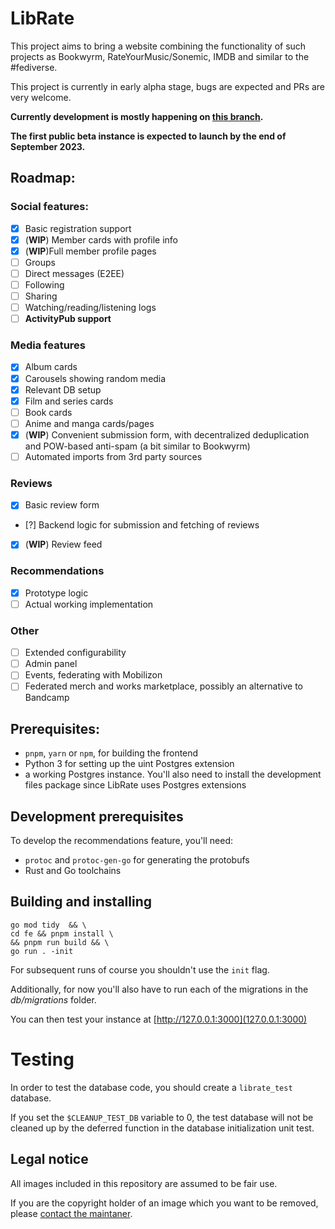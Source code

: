 # LibRate

This project aims to bring a website combining the functionality of such projects as Bookwyrm, RateYourMusic/Sonemic, IMDB and similar to the #fediverse. 

This project is currently in early alpha stage, bugs are expected and PRs are very welcome.


**Currently development is mostly happening on [this branch](https://codeberg.org/mjh/LibRate/src/branch/auth-fixes-carousel-improvements).**

**The first public beta instance is expected to launch by the end of September 2023.**

## Roadmap:

### **Social features**:
  - [x] Basic registration support
  - [x] (**WIP**) Member cards with profile info
  - [x] (**WIP**)Full member profile pages
  - [ ] Groups
  - [ ] Direct messages (E2EE)
  - [ ] Following
  - [ ] Sharing
  - [ ] Watching/reading/listening logs
  - [ ] **ActivityPub support**
### **Media features**
  - [x] Album cards
  - [x] Carousels showing random media 
  - [x] Relevant DB setup
  - [x] Film and series cards
  - [ ] Book cards
  - [ ] Anime and manga cards/pages
  - [x] (**WIP**) Convenient submission form, with decentralized deduplication and POW-based anti-spam (a bit similar to Bookwyrm)
  - [ ] Automated imports from 3rd party sources
  ### **Reviews**
  - [x] Basic review form
  - [?] Backend logic for submission and fetching of reviews
  - [x] (**WIP**) Review feed

### **Recommendations**
  - [x] Prototype logic
  - [ ] Actual working implementation

### **Other**
  - [ ] Extended configurability
  - [ ] Admin panel
  - [ ] Events, federating with Mobilizon
  - [ ] Federated merch and works marketplace, possibly an alternative to Bandcamp

## Prerequisites:

- `pnpm`, `yarn` or `npm`, for building the frontend
- Python 3 for setting up the uint Postgres extension
- a working Postgres instance. You'll also need to install the development files package
  since LibRate uses Postgres extensions

## Development prerequisites

To develop the recommendations feature, you'll need:

- `protoc` and `protoc-gen-go` for generating the protobufs
- Rust and Go toolchains

## Building and installing

```
go mod tidy  && \
cd fe && pnpm install \
&& pnpm run build && \
go run . -init 
```

For subsequent runs of course you shouldn't use the `init` flag.

Additionally, for now you'll also have to run each of the migrations in the _db/migrations_ folder.

You can then test your instance at [http://127.0.0.1:3000](127.0.0.1:3000)

# Testing

In order to test the database code, you should create a `librate_test` database.

If you set the `$CLEANUP_TEST_DB` variable to 0, the test database will not be cleaned up by the deferred function in the database initialization unit test.

## Legal notice

All images included in this repository are assumed to be fair use.

If you are the copyright holder of an image which you want to be removed, 
please [contact the maintaner](mailto:1a6f1a@riseup.net).
